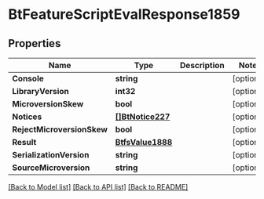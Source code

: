 # BtFeatureScriptEvalResponse1859

## Properties

Name | Type | Description | Notes
------------ | ------------- | ------------- | -------------
**Console** | **string** |  | [optional] 
**LibraryVersion** | **int32** |  | [optional] 
**MicroversionSkew** | **bool** |  | [optional] 
**Notices** | [**[]BtNotice227**](BTNotice-227.md) |  | [optional] 
**RejectMicroversionSkew** | **bool** |  | [optional] 
**Result** | [**BtfsValue1888**](BTFSValue-1888.md) |  | [optional] 
**SerializationVersion** | **string** |  | [optional] 
**SourceMicroversion** | **string** |  | [optional] 

[[Back to Model list]](../README.md#documentation-for-models) [[Back to API list]](../README.md#documentation-for-api-endpoints) [[Back to README]](../README.md)


